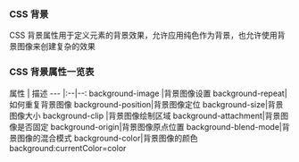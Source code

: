 ### CSS 背景

CSS 背景属性用于定义元素的背景效果，允许应用纯色作为背景，也允许使用背景图像来创建复杂的效果

### CSS 背景属性一览表

属性 | 描述 
--- |:--|--:
background-image |背景图像设置
background-repeat|如何重复背景图像
background-position|背景图像定位
background-size|背景图像大小
background-clip |背景图像绘制区域
background-attachment|背景图像是否固定
background-origin|背景图像原点位置
background-blend-mode|背景图像的混合模式
background-color|背景图像的颜色 background:currentColor=color
